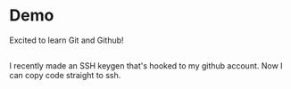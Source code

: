 # Demo

Excited to learn Git and Github!

##

I recently made an SSH keygen that's hooked to my github account. Now I can copy code straight to ssh.
